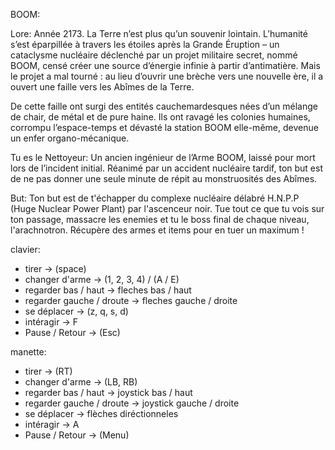 BOOM:

Lore:
Année 2173. La Terre n’est plus qu’un souvenir lointain. L’humanité s’est éparpillée à travers les étoiles après la Grande Éruption – un cataclysme nucléaire déclenché par un projet militaire secret, nommé BOOM, censé créer une source d’énergie infinie à partir d’antimatière. Mais le projet a mal tourné : au lieu d’ouvrir une brèche vers une nouvelle ère, il a ouvert une faille vers les Abîmes de la Terre.

De cette faille ont surgi des entités cauchemardesques nées d’un mélange de chair, de métal et de pure haine. Ils ont ravagé les colonies humaines, corrompu l’espace-temps et dévasté la station BOOM elle-même, devenue un enfer organo-mécanique.

Tu es le Nettoyeur: Un ancien ingénieur de l’Arme BOOM, laissé pour mort lors de l’incident initial. Réanimé par un accident nucléaire tardif, ton but est de ne pas donner une seule minute de répit au monstruosités des Abîmes.

But:
Ton but est de t'échapper du complexe nucléaire délabré H.N.P.P (Huge Nuclear Power Plant) par l'ascenceur noir. Tue tout ce que tu vois sur ton passage, massacre les enemies et tu le boss final de chaque niveau, l'arachnotron. Récupère des armes et items pour en tuer un maximum !

clavier:
 - tirer -> (space)
 - changer d'arme -> (1, 2, 3, 4) / (A / E)
 - regarder bas / haut -> fleches bas / haut
 - regarder gauche / droute -> fleches gauche / droite
 - se déplacer -> (z, q, s, d)
 - intéragir -> F
 - Pause / Retour -> (Esc)

manette:
 - tirer -> (RT)
 - changer d'arme -> (LB, RB)
 - regarder bas / haut -> joystick bas / haut
 - regarder gauche / droute -> joystick gauche / droite
 - se déplacer -> flèches diréctionneles
 - intéragir -> A
 - Pause / Retour -> (Menu)